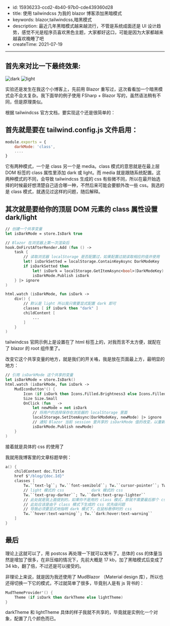 - id: 15936233-ccd2-4b40-97b0-cde439360d28
- title: 使用 tailwindcss 为我的 blazor 博客添加黑暗模式
- keywords: blazor,tailwindcss,暗黑模式
- description: 最近几年黑暗模式越来越流行，不管是系统成面还是 UI 设计趋势，感觉不光是程序员喜欢黑色主题，大家都好这口，可能是因为大家都越来越喜欢晚睡了吧
- createTime: 2021-07-19
---

## 首先来对比一下最终效果:

![dark](./dark.jpg)
![light](./light.jpg)

实验还是发生在我这个小博客上，先前用 Blazor 重写过，这次看看加一个暗黑模式会不会太复杂。我下面举的例子使用 FSharp + Blazor 写的，虽然语法稍有不同，但是原理类似。



根据 tailwindcss 官方文档，要实现这个还是很简单的：



## 首先就是要在 tailwind.config.js 文件启用：

```js
module.exports = {
    darkMode: 'class',
    ....
}
```

它有两种模式，一个是 class 另一个是 media。class 模式的意思就是在最上层 DOM 标签的 class 属性里添加 dark 或 light。而 media 就是跟随系统配置。这两种模式的不同，会导致 tailwindcss 生成的 css 有些微不同，所以在最开始选择的时候最好想清楚自己适合哪一种，不然后来可能会要额外改一些 css。我选的是 class 模式，就遇见过这样的问题，随后解释。

## 其次就是要给你的顶层 DOM 元素的 class 属性设置 dark/light

```fsharp
// 创建一个共享变量
let isDarkMode = store.IsDark true

// Blazor 在浏览器上第一次渲染后
hook.OnFirstAfterRender.Add (fun () ->
    task {
        // 读取浏览器 localStorage 是否配置过，如果配置过就读取相应的值并使用
        let! isDarkSetted = localStorage.ContainKeyAsync DarkModeKey
        if isDarkSetted then
            let! isDark = localStorage.GetItemAsync<bool>(DarkModeKey)
            isDarkMode.Publish isDark
    } |> ignore
)

html.watch (isDarkMode, fun isDark ->
    div() {
        // 默认是 light 所以我只需要显式配置 dark 即可
        classes [ if isDark then "dark" ]
        childContent [
            ...
        ]
    }
)
```

tailwindcss 官网示例上是设置在了 html 标签上的，对我而言不太方便，就配在了 blazor 的 root 组件里了。


改变它这个共享变量的地方，就是我们的开关咯，我是放在页面最上方，最明显的地方：

```fsharp
// 引用 isDarkMode 这个共享的变量
let isDarkMode = store.IsDark()
html.watch (isDarkMode, fun isDark ->
    MudIconButton'() {
        Icon (if isDark then Icons.Filled.Brightness3 else Icons.Filled.Brightness5)
        Size Size.Small
        OnClick (fun _ ->
            let newMode = not isDark
            // 将用户的选择保存在浏览器的 localStorage 里面
            localStorage.SetItemAsync(DarkModeKey, newMode) |> ignore
            // 通知 Blazor 当前 session 里共享的 isDarkMode 值的改变，以重新渲染
            isDarkMode.Publish newMode)
    }
)
```

接着就是具体的 css 的使用了


我就用我博客里的文章标题举例：


```fsharp
a() {
    childContent doc.Title
    href $"/blog/{doc.Id}"
    classes [
        Tw.``text-lg``; Tw.``font-semibold``; Tw.``cursor-pointer``; Tw.truncate
        // light 模式的 css            dark 模式的 css
        Tw.``text-gray-darker``; Tw.``dark:text-gray-lighter``
        // 此处就是我上面提到的，如果你不是用的 class 模式，那就不需要最后那个 css
        // 此处应该是由于 class 模式下生成的 css 优先级问题
        // 导致必须要显式地指明 dark 模式下，在鼠标悬停时的 css
        Tw.``hover:text-warning``; Tw.``dark:hover:text-warning``
    ]
}
```

## 最后


理论上这就可以了，用 postcss 再处理一下就可以发布了。总体的 css 的体量当然是增加了很多，在非压缩的情况下，先前大概是 17 kb，加了黑暗模式后变成了 34 kb，翻了倍，不过还是可以接受的。



非理论上来说，就是因为我还使用了 MudBlazor （Material design 库），所以也还得切换一下它的模式，不过就简单了很多，毕竟别人是有 js 背书的：


```fsharp
MudThemeProvider'() {
    Theme (if isDark then darkTheme else lightTheme)
}
```


darkTheme 和 lightTheme 具体的样子我就不共享的，毕竟就是实例化一个对象，配置了几个颜色而已。